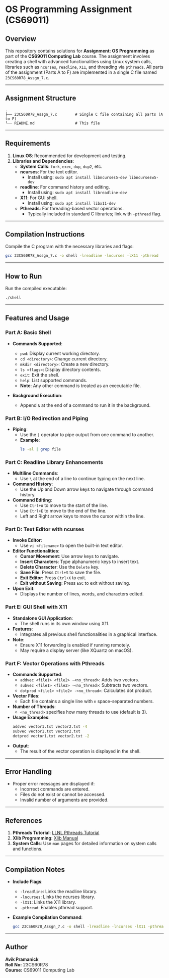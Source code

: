 # OS Programming Assignment (CS69011)

## Overview

This repository contains solutions for **Assignment: OS Programming** as part of the **CS69011 Computing Lab** course. The assignment involves creating a shell with advanced functionalities using Linux system calls, libraries such as `ncurses`, `readline`, `X11`, and threading via `pthreads`. All parts of the assignment (Parts A to F) are implemented in a single C file named `23CS60R78_Assgn_7.c`.

---

## Assignment Structure

```
.
├── 23CS60R78_Assgn_7.c        # Single C file containing all parts (A to F)
└── README.md                  # This file
```

---

## Requirements

1. **Linux OS**: Recommended for development and testing.
2. **Libraries and Dependencies**:
   - **System Calls**: `fork`, `exec`, `dup`, `dup2`, etc.
   - **ncurses**: For the text editor.
     - Install using: `sudo apt install libncurses5-dev libncursesw5-dev`
   - **readline**: For command history and editing.
     - Install using: `sudo apt install libreadline-dev`
   - **X11**: For GUI shell.
     - Install using: `sudo apt install libx11-dev`
   - **Pthreads**: For threading-based vector operations.
     - Typically included in standard C libraries; link with `-pthread` flag.

---

## Compilation Instructions

Compile the C program with the necessary libraries and flags:

```bash
gcc 23CS60R78_Assgn_7.c -o shell -lreadline -lncurses -lX11 -pthread
```

---

## How to Run

Run the compiled executable:

```bash
./shell
```

---

## Features and Usage

### Part A: Basic Shell

- **Commands Supported**:
  - `pwd`: Display current working directory.
  - `cd <directory>`: Change current directory.
  - `mkdir <directory>`: Create a new directory.
  - `ls <flags>`: Display directory contents.
  - `exit`: Exit the shell.
  - `help`: List supported commands.
  - **Note**: Any other command is treated as an executable file.

- **Background Execution**:
  - Append `&` at the end of a command to run it in the background.

### Part B: I/O Redirection and Piping

- **Piping**:
  - Use the `|` operator to pipe output from one command to another.
  - **Example**:
    ```bash
    ls -al | grep file
    ```

### Part C: Readline Library Enhancements

- **Multiline Commands**:
  - Use `\` at the end of a line to continue typing on the next line.
- **Command History**:
  - Use the Up and Down arrow keys to navigate through command history.
- **Command Editing**:
  - Use `Ctrl+A` to move to the start of the line.
  - Use `Ctrl+E` to move to the end of the line.
  - Left and Right arrow keys to move the cursor within the line.

### Part D: Text Editor with ncurses

- **Invoke Editor**:
  - Use `vi <filename>` to open the built-in text editor.
- **Editor Functionalities**:
  - **Cursor Movement**: Use arrow keys to navigate.
  - **Insert Characters**: Type alphanumeric keys to insert text.
  - **Delete Character**: Use the `Delete` key.
  - **Save File**: Press `Ctrl+S` to save the file.
  - **Exit Editor**: Press `Ctrl+X` to exit.
  - **Exit without Saving**: Press `ESC` to exit without saving.
- **Upon Exit**:
  - Displays the number of lines, words, and characters edited.

### Part E: GUI Shell with X11

- **Standalone GUI Application**:
  - The shell runs in its own window using X11.
- **Features**:
  - Integrates all previous shell functionalities in a graphical interface.
- **Note**:
  - Ensure X11 forwarding is enabled if running remotely.
  - May require a display server (like XQuartz on macOS).

### Part F: Vector Operations with Pthreads

- **Commands Supported**:
  - `addvec <file1> <file2> -<no_thread>`: Adds two vectors.
  - `subvec <file1> <file2> -<no_thread>`: Subtracts two vectors.
  - `dotprod <file1> <file2> -<no_thread>`: Calculates dot product.
- **Vector Files**:
  - Each file contains a single line with `n` space-separated numbers.
- **Number of Threads**:
  - `<no_thread>` specifies how many threads to use (default is 3).
- **Usage Examples**:
  ```bash
  addvec vector1.txt vector2.txt -4
  subvec vector1.txt vector2.txt
  dotprod vector1.txt vector2.txt -2
  ```
- **Output**:
  - The result of the vector operation is displayed in the shell.

---

## Error Handling

- Proper error messages are displayed if:
  - Incorrect commands are entered.
  - Files do not exist or cannot be accessed.
  - Invalid number of arguments are provided.

---

## References

1. **Pthreads Tutorial**: [LLNL Pthreads Tutorial](https://hpc-tutorials.llnl.gov/posix/)
2. **Xlib Programming**: [Xlib Manual](https://tronche.com/gui/x/xlib/)
3. **System Calls**: Use `man` pages for detailed information on system calls and functions.

---

## Compilation Notes

- **Include Flags**:
  - `-lreadline`: Links the readline library.
  - `-lncurses`: Links the ncurses library.
  - `-lX11`: Links the X11 library.
  - `-pthread`: Enables pthread support.

- **Example Compilation Command**:

  ```bash
  gcc 23CS60R78_Assgn_7.c -o shell -lreadline -lncurses -lX11 -pthread
  ```

---

## Author

**Avik Pramanick**  
**Roll No:** 23CS60R78  
**Course:** CS69011 Computing Lab  

